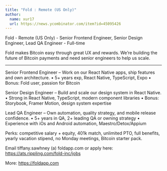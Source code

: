 ```yaml
---
title: "Fold : Remote (US Only)"
author:
  name: xur17
  url: https://news.ycombinator.com/item?id=45095426
---
```

Fold - Remote (US Only) - Senior Frontend Engineer, Senior Design Engineer, Lead QA Engineer - Full-time

Fold makes Bitcoin easy through great UX and rewards. We’re building the future of Bitcoin payments and need senior engineers to help us scale.

---

Senior Frontend Engineer – Work on our React Native apps, ship features and own architecture. • 5+ years exp, React Native, TypeScript, Expo • Bonus: Fold user, passion for Bitcoin

Senior Design Engineer – Build and scale our design system in React Native. • Strong in React Native, TypeScript, modern component libraries • Bonus: Storybook, Framer Motion, design system expertise

Lead QA Engineer – Own automation, quality strategy, and mobile release confidence. • 5+ years in QA, 2+ leading QA or owning strategy • Experience with iOs and Android automation, Maestro&#x2F;Detox&#x2F;Appium

Perks: competitive salary + equity, 401k match, unlimited PTO, full benefits, yearly vacation stipend, no Monday meetings, Bitcoin starter pack.

Email tiffany.sawhney (a) foldapp.com or apply here: <a href="https:&#x2F;&#x2F;ats.rippling.com&#x2F;fold-inc&#x2F;jobs" rel="nofollow">https:&#x2F;&#x2F;ats.rippling.com&#x2F;fold-inc&#x2F;jobs</a>

More: <a href="https:&#x2F;&#x2F;foldapp.com" rel="nofollow">https:&#x2F;&#x2F;foldapp.com</a>
<JobApplication />
